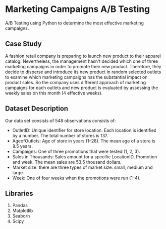 # Marketing Campaigns A/B Testing
A/B Testing using Python to determine the most effective marketing campaigns.

## Case Study
A fashion retail company is preparing to launch new product to their apparel catalog. Nevertheless, the management hasn't decided which one of three marketing campaigns in order to promote their new product. Therefore, they decide to disperse and introduce its new product in random selected outlets to examine which marketing campaigns has the substantial impact on product sales. So the company uses different approach of marketing campaigns for each outlets and new product is evaluated by assessing the weekly sales on this month (4 effective weeks).

## Dataset Description

Our data set consists of 548 observations consists of:
- OutletID: Unique identifier for store location. Each location is identified by a number. The total number of stores is 137.
- AgeofOutlets: Age of store in years (1–28). The mean age of a store is 8.5 years.
- Campaigns: One of three promotions that were tested (1, 2, 3).
- Sales in Thousands: Sales amount for a specific LocationID, Promotion and week. The mean sales are 53.5 thousand dollars.
- Market size: there are three types of market size: small, medium and large.
- Week: One of four weeks when the promotions were run (1–4).

## Libraries
1. Pandas
2. Matplotlib
3. Seaborn
4. Scipy
